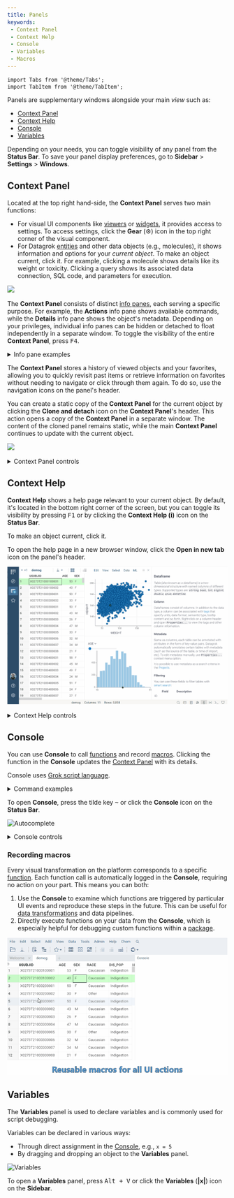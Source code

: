 ```yaml
---
title: Panels
keywords:
 - Context Panel
 - Context Help
 - Console
 - Variables
 - Macros
---
```


```mdx-code-block
import Tabs from '@theme/Tabs';
import TabItem from '@theme/TabItem';
```

Panels are supplementary windows alongside your main _view_ such as:

* [Context Panel](#context-panel)
* [Context Help](#context-help) 
* [Console](#console)
* [Variables](#variables)

Depending on your needs, you can toggle visibility of any panel from the
**Status Bar**. To save your panel display preferences, go to **Sidebar** >
**Settings** > **Windows**.

## Context Panel

Located at the top right hand-side, the **Context Panel** serves two main functions:

* For visual UI components like [viewers](../../../visualize/viewers/viewers.md)
or [widgets](../../../visualize/widgets.md), it provides
access to settings. To access settings, click the **Gear** (⚙) icon in the
top right corner of the visual component.
* For Datagrok [entities](../../concepts/objects.md) and other data objects
  (e.g., molecules), it shows information and options for your _current object_.
  To make an object current, click it. For example, clicking a molecule shows
  details like its weight or toxicity. Clicking a query shows its associated
  data connection, SQL code, and parameters for execution.

![](img/context-panel-functions.gif)

The **Context Panel** consists of distinct [info panes](info-panels.md), each
serving a specific purpose. For example, the **Actions** info pane shows
available commands, while the **Details** info pane shows the object's metadata.
Depending on your privileges, individual info panes can be hidden or detached to
float independently in a separate window. To toggle the visibility of the entire
**Context Panel**, press <kbd>F4</kbd>.

<details>
<summary>Info pane examples</summary>

Developers: You can [create custom info panes](../../../develop/how-to/add-info-panel.md).

<Tabs>
<TabItem value="details-actions" label="Details and actions" default>

In this example, the info panes help you browse database objects, get data, and more. For example,
when you click a table, the info panes let you view the table's metadata,
dynamically preview the table's contents, or run queries.

<br/>

![](../../../access/databases/img/db-hierarchy-browser.gif)

</TabItem>

<TabItem value="molecule" label="Calculation and visualization">

In this example, a number of scripts execute when you click a molecule,
including calculation and visualization of the molecule's Gasteiger partial charges,
solubility prediction, toxicity and so on. 
[Learn more about the cheminformatics info panes](../../solutions/domains/chem/chem.md#exploring-chemical-data).

<br/>

![](../../../uploads/gifs/chem-model-augment.gif)

</TabItem>
<TabItem value="image-augmentation" label="Image augmentation">

In this example, a Python script executes against JPEG and JPG files during the
indexing process to get custom metadata (cell count) and performs specified
transformations (segmenting cells). When you click a corresponding image,
the info pane shows augmented file preview and the number of detected cell
segments.

<br/>

![](../../../access/files/img/Cell-image-segmentation.gif)

</TabItem>
<TabItem value="dialogs-apps" label="Running queries">

In this example, a query executes a similarity search on the ChEMBL database.
When you click the query, it shows the **Run** info pane with a
sketcher for drawing query molecules. As you sketch, the **Context Panel** updates
dynamically to show details about your substructure.

<br/>

![](img/info-panes-mini-app.gif)

</TabItem>
</Tabs>
</details>

The **Context Panel** stores a history of viewed objects and your favorites,
allowing you to quickly revisit past items or retrieve information on favorites without
needing to navigate or click through them again. To do so, use the navigation icons on the panel's header.

You can create a static copy of the **Context Panel** for the current object by
clicking the **Clone and detach** icon on the **Context Panel**'s header. This
action opens a copy of the **Context Panel** in a separate window. The content of the cloned panel remains
static, while the main **Context Panel** continues to update with the current
object.

![](img/context-panel-controls.gif)

<details>
<summary>Context Panel controls</summary>

Hover over the panel's header to reveal these icons:

|      Icon        |            Action                                           |
|------------------|-------------------------------------------------------------|
| Back/Forward     | Navigate between viewed objects                             |
| Clone and detach | Detach a copy of the Context Panel preserving its content   |
| Collapse all     | Collapse all info panes                                     |
| Expand all       | Collapse all info panes                                     |
| Favorites        | Show the Context Panel for your favorite object             |

:::note

You can favorite any Datagrok [entity](../../concepts/objects.md) like a data connection, query, or a project.
You can't favorite an individual file or a specific value within a cell. <!--This can be solved with sticky meta.Suggestion submitted-->

:::

</details>

## Context Help

**Context Help** shows a help page relevant to your current object. By default,
it's located in the bottom right corner of the screen, but you can toggle its
visibility by pressing <kbd>F1</kbd> or by clicking the **Context Help
(i)** icon on the **Status Bar**.

To make an object current, click it. 

To open the help page in a new browser window, click the **Open in new tab** icon on the panel's header.

![](img/context-help.gif)

<details>
<summary>Context Help controls</summary>

|      Icon                |            Action              |
|--------------------------|--------------------------------|
| Back/Forward             | Navigate between visited pages  |
| Home page                | Open Datagrok's wiki home page |
| Clone and extend to view | Open a page as your main view   |
| Open in new tab          | Open the help page in a new browser window      |

</details>

## Console

You can use **Console** to call [functions](../../concepts/functions/functions.md) and record
[macros](../../concepts/functions/functions.md#macros). Clicking the function in
the **Console** updates the [Context Panel](#context-panel) with its details. 

Console uses [Grok script language](../../../develop/under-the-hood/grok-script.md).

<details>
<summary>Command examples</summary>

Run the `Mul` command (multiply two numbers) with the specified parameters:

```
Mul(2,3)
```

Edit parameters of the `Mul` command and evaluate it in a dialog window:

```
Mul
```

Get help for the `Mul` command:

```
Mul?
```

Access the current object from the console with the `o` variable:

```
o.name
```

Select rows with empty values in the `HEIGHT` column:

```
SelectRows("demog", IsNull("HEIGHT"))
```

Extract rows with empty values in the `HEIGHT` column into a new dataframe:

```
ExtractRows("demog", IsNull("HEIGHT"))
```

</details>

To open **Console**, press the tilde key <kbd>~</kbd> or click the **Console**
icon on the **Status Bar**.

![Autocomplete](../../../uploads/gifs/console-autocomplete.gif "Console Autocomplete")

<details>
<summary>Console controls</summary>

At the top of the **Console**, there are two icons:

* **Clear**, which clears the
content of the **Console**
* **Variables**, which opens the [Variables
panel](#variables).

|     Key     |    Action             |
|-------------|-----------------------|
| Tilde `~`   | Open the console      |
| Tab         | Complete a command    |
| Up/Down     | Previous/next command |

</details>

### Recording macros

Every visual transformation on the platform corresponds to a specific [function](../../concepts/functions/functions.md).
Each function call is automatically logged in the **Console**, requiring no
action on your part. This means you can both:

1. Use the **Console** to examine which functions are triggered by particular UI
events and reproduce these steps in the future. This can be useful for [data
transformations](../../../transform/recipe-editor.md) and data pipelines. 
1. Directly execute functions on your data from the **Console**, which is especially helpful for
debugging custom functions within a [package](../../../develop/develop.md#packages).

![Recording Macros](img/console-macros.gif "Console Macros")

## Variables


The **Variables** panel is used to declare variables and is commonly used for script debugging.

Variables can be declared in various ways:

* Through direct assignment in the [Console](#console), e.g., `x = 5`
* By dragging and dropping an object to the **Variables** panel.

![Variables](../../../uploads/navigation/variables.png "Variables View")

To open a **Variables** panel, press <kbd>Alt + V</kbd> or click the **Variables** (**|x|**) icon on the **Sidebar**.